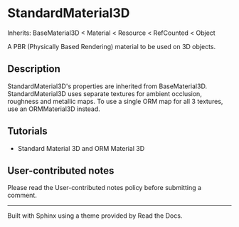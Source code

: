 # StandardMaterial3D

Inherits: BaseMaterial3D < Material < Resource < RefCounted < Object

A PBR (Physically Based Rendering) material to be used on 3D objects.

## Description

StandardMaterial3D's properties are inherited from BaseMaterial3D.
StandardMaterial3D uses separate textures for ambient occlusion, roughness and
metallic maps. To use a single ORM map for all 3 textures, use an
ORMMaterial3D instead.

## Tutorials

  * Standard Material 3D and ORM Material 3D

## User-contributed notes

Please read the User-contributed notes policy before submitting a comment.

* * *

Built with Sphinx using a theme provided by Read the Docs.

